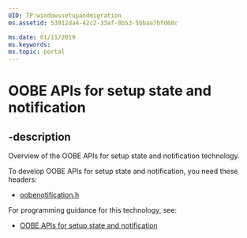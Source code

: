 ```yaml
---
UID: TP:windowssetupandmigration
ms.assetid: 53912da4-42c2-33af-8b53-5bbaa7bfd68c

ms.date: 01/11/2019
ms.keywords: 
ms.topic: portal
---
```


# OOBE APIs for setup state and notification

## -description

Overview of the OOBE APIs for setup state and notification technology.

To develop OOBE APIs for setup state and notification, you need these headers:

 * [oobenotification.h](../oobenotification/index.md)

For programming guidance for this technology, see:
* [OOBE APIs for setup state and notification](/windows/desktop/wnf)

